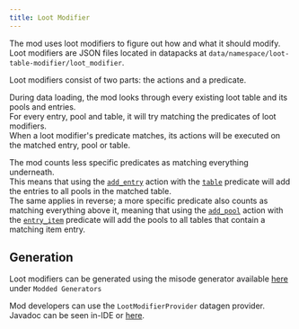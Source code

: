 ```yaml
---
title: Loot Modifier
---
```

The mod uses loot modifiers to figure out how and what it should modify.  
Loot modifiers are JSON files located in datapacks at `data/namespace/loot-table-modifier/loot_modifier`.

Loot modifiers consist of two parts: the actions and a predicate.

During data loading, the mod looks through every existing loot table and its pools and entries.  
For every entry, pool and table, it will try matching the predicates of loot modifiers.  
When a loot modifier's predicate matches, its actions will be executed on the matched entry, pool or table.

The mod counts less specific predicates as matching everything underneath.  
This means that using the [`add_entry`](/reference/actions#add-entry) action with the [`table`](/reference/predicates#loot-table) predicate will add the entries to all pools in the matched table.  
The same applies in reverse; a more specific predicate also counts as matching everything above it, meaning that using the [`add_pool`](/reference/actions#add-pool) action with the [`entry_item`](/reference/predicates#item-entry) predicate will add the pools to all tables that contain a matching item entry.

## Generation
Loot modifiers can be generated using the misode generator available [here](https://misode-itd7xiyf1-misodes-projects.vercel.app/) under `Modded Generators`

Mod developers can use the `LootModifierProvider` datagen provider. Javadoc can be seen in-IDE or [here](https://maven.offsetmonkey538.top/#/releases/top/offsetmonkey538/loottablemodifier/loot-table-modifier).
